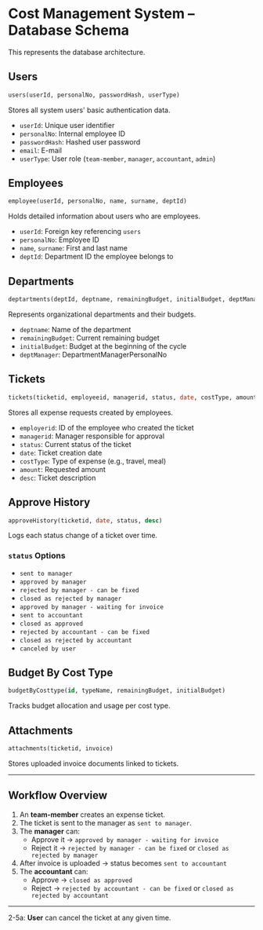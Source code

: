 
# Cost Management System – Database Schema

This represents the database architecture.
## Users

```sql
users(userId, personalNo, passwordHash, userType)
```

Stores all system users' basic authentication data.

- `userId`: Unique user identifier  
- `personalNo`: Internal employee ID  
- `passwordHash`: Hashed user password
- `email`: E-mail 
- `userType`: User role (`team-member`, `manager`, `accountant`, `admin`)

## Employees

```sql
employee(userId, personalNo, name, surname, deptId)
```

Holds detailed information about users who are employees.

- `userId`: Foreign key referencing `users`  
- `personalNo`: Employee ID  
- `name`, `surname`: First and last name  
- `deptId`: Department ID the employee belongs to

## Departments

```sql
deptartments(deptId, deptname, remainingBudget, initialBudget, deptManager)
```

Represents organizational departments and their budgets.

- `deptname`: Name of the department
- `remainingBudget`: Current remaining budget  
- `initialBudget`: Budget at the beginning of the cycle
- `deptManager`: DepartmentManagerPersonalNo

## Tickets

```sql
tickets(ticketid, employeeid, managerid, status, date, costType, amount, desc)
```

Stores all expense requests created by employees.

- `employerid`: ID of the employee who created the ticket  
- `managerid`: Manager responsible for approval  
- `status`: Current status of the ticket  
- `date`: Ticket creation date  
- `costType`: Type of expense (e.g., travel, meal)  
- `amount`: Requested amount
- `desc`: Ticket description
## Approve History

```sql
approveHistory(ticketid, date, status, desc)
```

Logs each status change of a ticket over time.


### `status` Options

- `sent to manager`  
- `approved by manager`  
- `rejected by manager - can be fixed`  
- `closed as rejected by manager`  
- `approved by manager - waiting for invoice`  
- `sent to accountant`  
- `closed as approved`  
- `rejected by accountant - can be fixed`  
- `closed as rejected by accountant`  
- `canceled by user`


## Budget By Cost Type

```sql
budgetByCosttype(id, typeName, remainingBudget, initialBudget)
```

Tracks budget allocation and usage per cost type.

## Attachments

```sql
attachments(ticketid, invoice)
```

Stores uploaded invoice documents linked to tickets.

---

## Workflow Overview

1. An **team-member** creates an expense ticket.  
2. The ticket is sent to the manager as `sent to manager`.  
3. The **manager** can:
   - Approve it → `approved by manager - waiting for invoice`  
   - Reject it → `rejected by manager - can be fixed` or `closed as rejected by manager`  
4. After invoice is uploaded → status becomes `sent to accountant`  
5. The **accountant** can:
   - Approve → `closed as approved`  
   - Reject → `rejected by accountant - can be fixed` or `closed as rejected by accountant`

---
2-5a: **User** can cancel the ticket at any given time.
